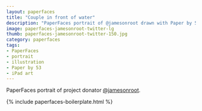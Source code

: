 ```yaml
---
layout: paperfaces
title: "Couple in front of water"
description: "PaperFaces portrait of @jamesonroot drawn with Paper by 53 on an iPad."
image: paperfaces-jamesonroot-twitter-lg
thumb: paperfaces-jamesonroot-twitter-150.jpg
category: paperfaces
tags: 
- PaperFaces
- portrait
- illustration
- Paper by 53
- iPad art
---
```


PaperFaces portrait of project donator [@jamesonroot](http://twitter.com/jamesonroot).

{% include paperfaces-boilerplate.html %}